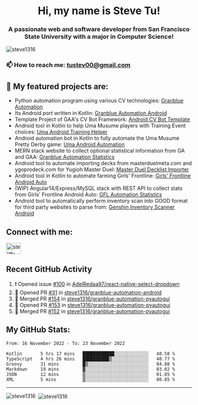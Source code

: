 <h1 align="center">Hi, my name is Steve Tu!</h1>
<h3 align="center">A passionate web and software developer from San Francisco State University with a major in Computer Science!</h3>

<p align="left"> <img src="https://komarev.com/ghpvc/?username=steve1316&label=Profile%20views&color=0e75b6&style=flat" alt="steve1316" /> </p>

### 📫 How to reach me: **tustev00@gmail.com**

## 🔭 My featured projects are:
- Python automation program using various CV technologies: [Granblue Automation](https://github.com/steve1316/granblue-automation-pyautogui)
- Its Android port written in Kotlin: [Granblue Automation Android](https://github.com/steve1316/granblue-automation-android)
- Template Project of GAA's CV Bot Framework: [Android CV Bot Template](https://github.com/steve1316/android-cv-bot-template)
- Android tool in Kotlin to help Uma Musume players with Training Event choices: [Uma Android Training Helper](https://github.com/steve1316/uma-android-training-helper)
- Android automation bot in Kotlin to fully automate the Uma Musume Pretty Derby game: [Uma Android Automation](https://github.com/steve1316/uma-android-automation)
- MERN stack website to collect optional statistical information from GA and GAA: [Granblue Automation Statistics](https://github.com/steve1316/granblue-automation-statistics)
- Android tool to automate importing decks from masterduelmeta.com and ygoprodeck.com for Yugioh Master Duel: [Master Duel Decklist Importer](https://github.com/steve1316/masterduel-android-decklist-importer)
- Android tool in Kotlin to automate farming Girls' Frontline: [Girls' Frontline Android Auto](https://github.com/steve1316/gfl-android-auto)
- (WIP) Angular14/Express/MySQL stack with REST API to collect stats from Girls' Frontline Android Auto: [GFL Automation Statistics](https://github.com/steve1316/gfl-automation-statistics)
- Android tool to automatically perform inventory scan into GOOD format for third party websites to parse from: [Genshin Inventory Scanner Android](https://github.com/steve1316/genshin-inventory-scanner-android)

## Connect with me:

<p align="left">
<a href="https://linkedin.com/in/steve-tu-370ba219b" target="blank"><img align="center" src="https://cdn.jsdelivr.net/npm/simple-icons@3.0.1/icons/linkedin.svg" alt="steve-tu-370ba219b" height="30" width="40" /></a>
</p>

## Recent GitHub Activity

<!--START_SECTION:activity-->
1. ❗️ Opened issue [#100](https://github.com/AdelRedaa97/react-native-select-dropdown/issues/100) in [AdelRedaa97/react-native-select-dropdown](https://github.com/AdelRedaa97/react-native-select-dropdown)
2. 💪 Opened PR [#31](https://github.com/steve1316/granblue-automation-android/pull/31) in [steve1316/granblue-automation-android](https://github.com/steve1316/granblue-automation-android)
3. 🎉 Merged PR [#154](https://github.com/steve1316/granblue-automation-pyautogui/pull/154) in [steve1316/granblue-automation-pyautogui](https://github.com/steve1316/granblue-automation-pyautogui)
4. 💪 Opened PR [#153](https://github.com/steve1316/granblue-automation-pyautogui/pull/153) in [steve1316/granblue-automation-pyautogui](https://github.com/steve1316/granblue-automation-pyautogui)
5. 🎉 Merged PR [#152](https://github.com/steve1316/granblue-automation-pyautogui/pull/152) in [steve1316/granblue-automation-pyautogui](https://github.com/steve1316/granblue-automation-pyautogui)
<!--END_SECTION:activity-->

## My GitHub Stats:

<!--START_SECTION:waka-->

```text
From: 16 November 2022 - To: 23 November 2022

Kotlin       5 hrs 17 mins   ████████████░░░░░░░░░░░░░   48.58 %
TypeScript   4 hrs 26 mins   ██████████▒░░░░░░░░░░░░░░   40.77 %
Groovy       31 mins         █▒░░░░░░░░░░░░░░░░░░░░░░░   04.88 %
Markdown     19 mins         ▓░░░░░░░░░░░░░░░░░░░░░░░░   03.02 %
JSON         12 mins         ▒░░░░░░░░░░░░░░░░░░░░░░░░   01.85 %
XML          5 mins          ▒░░░░░░░░░░░░░░░░░░░░░░░░   00.85 %
```

<!--END_SECTION:waka-->

---

<p><img align="left" src="https://github-readme-stats.vercel.app/api/top-langs?username=steve1316&show_icons=true&locale=en&layout=compact&theme=radical" alt="steve1316" /></p>

<p>&nbsp;<img align="center" src="https://github-readme-stats.vercel.app/api?username=steve1316&show_icons=true&locale=en&count_private=true&theme=radical" alt="steve1316" /></p>
